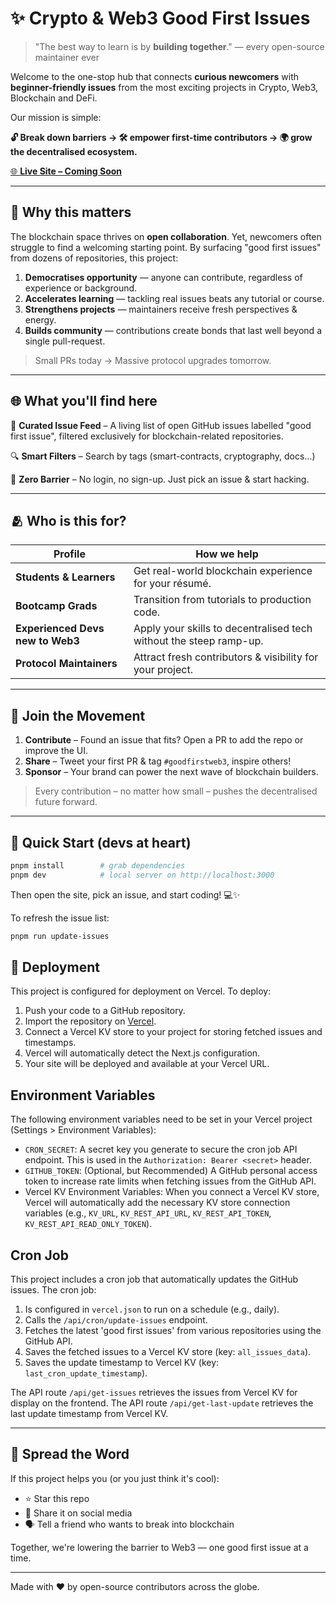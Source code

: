 # ✨ **Crypto & Web3 Good First Issues**

> "The best way to learn is by **building together**." — every open-source maintainer ever

Welcome to the one-stop hub that connects **curious newcomers** with **beginner-friendly issues** from the most exciting projects in Crypto, Web3, Blockchain and DeFi.

Our mission is simple:

**🔓 Break down barriers → 🛠️ empower first-time contributors → 🌍 grow the decentralised ecosystem.**

[🌐 **Live Site – Coming Soon**]()

---

## 🤔 Why this matters

The blockchain space thrives on **open collaboration**. Yet, newcomers often struggle to find a welcoming starting point. By surfacing "good first issues" from dozens of repositories, this project:

1. **Democratises opportunity** — anyone can contribute, regardless of experience or background.
2. **Accelerates learning** — tackling real issues beats any tutorial or course.
3. **Strengthens projects** — maintainers receive fresh perspectives & energy.
4. **Builds community** — contributions create bonds that last well beyond a single pull-request.

> Small PRs today → Massive protocol upgrades tomorrow.

---

## 🌐 What you'll find here

🎯 **Curated Issue Feed**  – A living list of open GitHub issues labelled "good first issue", filtered exclusively for blockchain-related repositories.

🔍 **Smart Filters** – Search by tags (smart-contracts, cryptography, docs…)

💫 **Zero Barrier** – No login, no sign-up. Just pick an issue & start hacking.

---

## 🫂 Who is this for?

| Profile | How we help |
|---------|-------------|
| **Students & Learners** | Get real-world blockchain experience for your résumé. |
| **Bootcamp Grads** | Transition from tutorials to production code. |
| **Experienced Devs new to Web3** | Apply your skills to decentralised tech without the steep ramp-up. |
| **Protocol Maintainers** | Attract fresh contributors & visibility for your project. |

---

## 🤝 Join the Movement

1. **Contribute** – Found an issue that fits? Open a PR to add the repo or improve the UI.
2. **Share** – Tweet your first PR & tag `#goodfirstweb3`, inspire others!
3. **Sponsor** – Your brand can power the next wave of blockchain builders.

> Every contribution – no matter how small – pushes the decentralised future forward.

---

## 🏁 Quick Start (devs at heart)

```bash
pnpm install        # grab dependencies
pnpm dev            # local server on http://localhost:3000
```

Then open the site, pick an issue, and start coding! 💻✨

To refresh the issue list:

```bash
pnpm run update-issues
```

## 🚀 Deployment

This project is configured for deployment on Vercel. To deploy:

1. Push your code to a GitHub repository.
2. Import the repository on [Vercel](https://vercel.com).
3. Connect a Vercel KV store to your project for storing fetched issues and timestamps.
4. Vercel will automatically detect the Next.js configuration.
5. Your site will be deployed and available at your Vercel URL.

## Environment Variables

The following environment variables need to be set in your Vercel project (Settings > Environment Variables):

- `CRON_SECRET`: A secret key you generate to secure the cron job API endpoint. This is used in the `Authorization: Bearer <secret>` header.
- `GITHUB_TOKEN`: (Optional, but Recommended) A GitHub personal access token to increase rate limits when fetching issues from the GitHub API.
- Vercel KV Environment Variables: When you connect a Vercel KV store, Vercel will automatically add the necessary KV store connection variables (e.g., `KV_URL`, `KV_REST_API_URL`, `KV_REST_API_TOKEN`, `KV_REST_API_READ_ONLY_TOKEN`).

## Cron Job

This project includes a cron job that automatically updates the GitHub issues. The cron job:
1. Is configured in `vercel.json` to run on a schedule (e.g., daily).
2. Calls the `/api/cron/update-issues` endpoint.
3. Fetches the latest 'good first issues' from various repositories using the GitHub API.
4. Saves the fetched issues to a Vercel KV store (key: `all_issues_data`).
5. Saves the update timestamp to Vercel KV (key: `last_cron_update_timestamp`).

The API route `/api/get-issues` retrieves the issues from Vercel KV for display on the frontend.
The API route `/api/get-last-update` retrieves the last update timestamp from Vercel KV.

---

## 🌟 Spread the Word

If this project helps you (or you just think it's cool):

- ⭐️ Star this repo
- 📢 Share it on social media
- 🗣️ Tell a friend who wants to break into blockchain

Together, we're lowering the barrier to Web3 — one good first issue at a time.

---

Made with ❤️ by open-source contributors across the globe.

